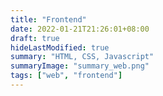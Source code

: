 ```yaml
---
title: "Frontend"
date: 2022-01-21T21:26:01+08:00
draft: true
hideLastModified: true
summary: "HTML, CSS, Javascript"
summaryImage: "summary_web.png"
tags: ["web", "frontend"]
---
```


